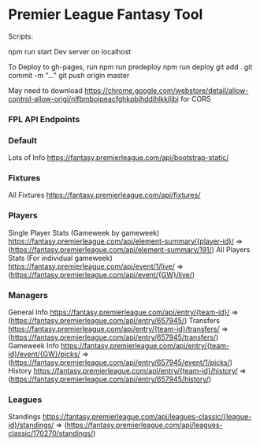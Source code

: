 # Premier League Fantasy Tool

Scripts:

npm run start
Dev server on localhost

To Deploy to gh-pages, run
npm run predeploy
npm run deploy
git add .
git commit -m "..."
git push origin master

May need to download https://chrome.google.com/webstore/detail/allow-control-allow-origi/nlfbmbojpeacfghkpbjhddihlkkiljbi for CORS

### FPL API Endpoints ###

### Default
Lots of Info
https://fantasy.premierleague.com/api/bootstrap-static/

### Fixtures
All Fixtures
https://fantasy.premierleague.com/api/fixtures/

### Players
Single Player Stats (Gameweek by gameweek)
https://fantasy.premierleague.com/api/element-summary/{player-id}/ => (https://fantasy.premierleague.com/api/element-summary/191/)
All Players Stats (For individual gameweek)
https://fantasy.premierleague.com/api/event/1/live/ => (https://fantasy.premierleague.com/api/event/{GW}/live/)

### Managers
General Info
https://fantasy.premierleague.com/api/entry/{team-id}/ => (https://fantasy.premierleague.com/api/entry/657945/)
Transfers
https://fantasy.premierleague.com/api/entry/{team-id}/transfers/ => (https://fantasy.premierleague.com/api/entry/657945/transfers/)
Gameweek Info
https://fantasy.premierleague.com/api/entry/{team-id}/event/{GW}/picks/ => (https://fantasy.premierleague.com/api/entry/657945/event/1/picks/)
History
https://fantasy.premierleague.com/api/entry/{team-id}/history/ => (https://fantasy.premierleague.com/api/entry/657945/history/)

### Leagues
Standings
https://fantasy.premierleague.com/api/leagues-classic/{league-id}/standings/ => (https://fantasy.premierleague.com/api/leagues-classic/170270/standings/)